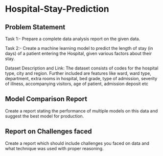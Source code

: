 # Hospital-Stay-Prediction

## Problem Statement

Task 1:- Prepare a complete data analysis report on the given data.

Task 2:- Create a machine learning model to predict the length of stay (in days) of a patient entering the Hospital, given various factors about their stay.

Dataset Description and Link:
The dataset consists of codes for the hospital type, city and region. Further included are features like ward, ward type, department, extra rooms in hospital, bed grade, type of admission, severity of illness, accompanying visitors, age of patient, admission deposit etc

## Model Comparison Report

Create a report stating the performance of multiple models on this data and suggest the best model for production.

## Report on Challenges faced

Create a report which should include challenges you faced on data and what technique was used with proper reasoning.

